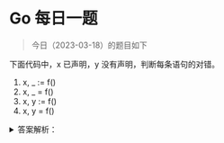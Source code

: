 # Go 每日一题

> 今日（2023-03-18）的题目如下

下面代码中，x 已声明，y 没有声明，判断每条语句的对错。

1. x, _ := f()
2. x, _ = f()
3. x, y := f()
4. x, y = f()


<details>
<summary>答案解析：</summary>
<div>

参考答案及解析：错、对、对、错。

知识点：变量的声明。1.错，x 已经声明，不能使用 :=；2.对；3.对，当多值赋值时，:= 左边的变量无论声明与否都可以；4.错，y 没有声明。

---

### 7楼

错，对，对，错 3是个知识点：当多值赋值时，:= 左边的变量无论声明与否都可以

### 10楼

2、3 对；赋值多个变量，只要有一个变量时新的，就可以用“:=”

### 11楼

“当多值赋值时，:= 左边的变量无论声明与否都可以” 小编在吗？应该是，“至少有一个变量是新的”

### 16楼

```golang
var a, b int
a, b := 1, 2
```

多赋值，至少有一个变量是新的


</div>
</details>
